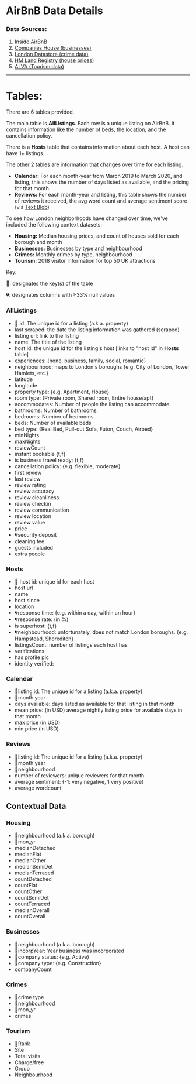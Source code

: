 # AirBnB Data Details

### Data Sources:

1. [Inside AirBnB](http://insideairbnb.com/about.html)
2. [Companies House (businesses)](http://download.companieshouse.gov.uk/en_output.html)
3. [London Datastore (crime data)](https://data.london.gov.uk/dataset/recorded_crime_summary)
4. [HM Land Registry (house prices)](http://landregistry.data.gov.uk/)
5. [ALVA (Tourism data)](http://www.alva.org.uk/details.cfm?p=609)

---

# Tables:

There are 6 tables provided. 

The main table is **AllListings**. Each row is a unique listing on AirBnB. It contains information like the number of beds, the location, and the cancellation policy. 

There is a **Hosts** table that contains information about each host. A host can have 1+ listings. 

The other 2 tables are information that changes over time for each listing. 

- **Calendar:** For each month-year from March 2019 to March 2020, and listing, this shows the number of days listed as available, and the pricing for that month.
- **Reviews:** For each month-year and listing, this table shows the number of reviews it received, the avg word count and average sentiment score (via [Text Blob](https://textblob.readthedocs.io/en/dev/))

To see how London neighborhoods have changed over time, we've included the following context datasets: 

- **Housing:** Median housing prices, and count of houses sold for each borough and month
- **Businesses:** Businesses by type and neighbourhood
- **Crimes:** Monthly crimes by type, neighbourhood
- **Tourism:** 2018 visitor information for top 50 UK attractions

Key:

🔑: designates the key(s) of the table

💔: designates columns with ≥33% null values

### AllListings

- 🔑 id: The unique id for a listing (a.k.a. property)
- last scraped: the date the listing information was gathered (scraped)
- listing url: link to the listing
- name: The title of the listing
- host id: the unique id for the listing's host [links to "host id" in **Hosts** table]
- experiences: {none, business, family, social, romantic}
- neighbourhood: maps to London's boroughs {e.g. City of London, Tower Hamlets, etc.}
- latitude
- longitude
- property type: {e.g. Apartment, House}
- room type: {Private room, Shared room, Entire house/apt}
- accommodates: Number of people the listing can accommodate.
- bathrooms: Number of bathrooms
- bedrooms: Number of bedrooms
- beds: Number of available beds
- bed type: {Real Bed, Pull-out Sofa, Futon, Couch, Airbed}
- minNights
- maxNights
- reviewCount
- instant bookable {t,f}
- is business travel ready: {t,f}
- cancellation policy: {e.g. flexible, moderate}
- first review
- last review
- review rating
- review accuracy
- review cleanliness
- review checkin
- review communication
- review location
- review value
- price
- 💔security deposit
- cleaning fee
- guests included
- extra people

### Hosts

- 🔑 host id: unique id for each host
- host url
- name
- host since
- location
- 💔response time: {e.g. within a day, within an hour}
- 💔response rate: (in %)
- is superhost: {t,f}
- 💔neighbourhood: unfortunately, does not match London boroughs. {e.g. Hampstead, Shoreditch}
- listingsCount: number of listings each host has
- verifications
- has profile pic
- identity verified:

### Calendar

- 🔑listing id: The unique id for a listing (a.k.a. property)
- 🔑month year
- days available: days listed as available for that listing in that month
- mean price: (in USD) average nightly listing price for available days in that month
- max price (in USD)
- min price (in USD)

### Reviews

- 🔑listing id: The unique id for a listing (a.k.a. property)
- 🔑month year
- 🔑neighbourhood
- number of reviewers: unique reviewers for that month
- average sentiment: {-1: very negative, 1 very positive}
- average wordcount

## Contextual Data

### Housing

- 🔑neighbourhood (a.k.a. borough)
- 🔑mon_yr
- medianDetached
- medianFlat
- medianOther
- medianSemiDet
- medianTerraced
- countDetached
- countFlat
- countOther
- countSemiDet
- countTerraced
- medianOverall
- countOverall

### Businesses

- 🔑neighbourhood (a.k.a. borough)
- 🔑incorpYear: Year business was incorporated
- 🔑company status: {e.g. Active}
- 🔑company type: {e.g. Construction}
- companyCount

### Crimes

- 🔑crime type 
- 🔑neighbourhood
- 🔑mon_yr
- crimes

### Tourism

- 🔑Rank
- Site
- Total visits
- Charge/free
- Group
- Neighbourhood
